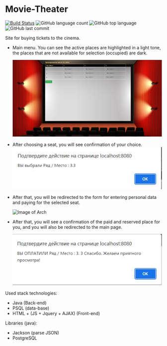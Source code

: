 # Movie-Theater

[![Build Status](https://app.travis-ci.com/GrandEmetak/Movie-Theater.svg?branch=main)](https://app.travis-ci.com/GrandEmetak/Movie-Theater)
![GitHub language count](https://img.shields.io/github/languages/count/GrandEmetak/Movie-Theater)
![GitHub top language](https://img.shields.io/github/languages/top/GrandEmetak/Movie-Theater?logo=java&logoColor=red)
![GitHub last commit](https://img.shields.io/github/last-commit/GrandEmetak/Movie-Theater?logo=github)



Site for buying tickets to the cinema.

- Main menu.
  You can see the active places are highlighted in a light tone,
  the places that are not available for selection (occupied) are dark.
  
  ![Image of Arch](https://github.com/GrandEmetak/Movie-Theater/blob/main/image/Screenshot_1.jpg)

- After choosing a seat, you will see confirmation of your choice.
  ![Image of Arch](https://github.com/GrandEmetak/Movie-Theater/blob/main/image/Screenshot_2.jpg)
  
- After that,
you will be redirected to the form for entering personal data and paying for the selected seat.
  
  ![Image of Arch](https://github.com/SGrandEmetak/Movie-Theater/blob/main/image/Screenshot_3.jpg)

- After that, you will see a confirmation of the paid and reserved place for you,
  and you will also be redirected to the main page.
  
  ![Image of Arch](https://github.com/GrandEmetak/Movie-Theater/blob/main/image/Screenshot_4.jpg)

 Used stack technologies:
-  Java (Back-end)
-  PSQL (data-base)
-  HTML + (JS + Jquery + AJAX) (Front-end)

 Libraries (java):
-    Jackson (parse JSON)
-    PostgreSQL

